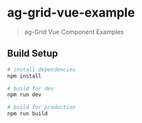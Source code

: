 # ag-grid-vue-example

> ag-Grid Vue Component Examples

## Build Setup

``` bash
# install dependencies
npm install

# build for dev 
npm run dev 

# build for production 
npm run build
```
